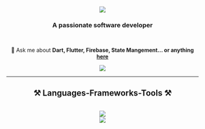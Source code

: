 <h1 align="center">
    <img src="https://readme-typing-svg.herokuapp.com/?font=Righteous&size=35&center=true&vCenter=true&width=500&height=70&duration=4000&lines=Hello!+👋;+I'm+Ahmed+Ashry!;" />
</h1>

<h3 align="center">A passionate software developer</h3>

<br/>

<div align="center">

💬 Ask me about **Dart, Flutter, Firebase, State Mangement... or anything [here](https://www.linkedin.com/in/ahmed-ashry-5b5b382b9/)**


 </div>
 
<div align="center"> 
  <a href="https://www.linkedin.com/in/ahmed-ashry-5b5b382b9/" target="_blank">
    <img src="https://img.shields.io/badge/LinkedIn-0077B5?style=for-the-badge&logo=linkedin&logoColor=white" target="_blank" />
  </a>
</div>

 <hr/>
 
<h2 align="center">⚒️ Languages-Frameworks-Tools ⚒️</h2>
<br/>
<div align="center">
    <img src="https://skillicons.dev/icons?i=dart,flutter,firebase,js,react,angular,mysql,java" /><br>
    <img src="https://skillicons.dev/icons?i=html,css,bootstrap,php,postman,anaconda,androidstudio,vscode,github,figma,git" />
</div>
